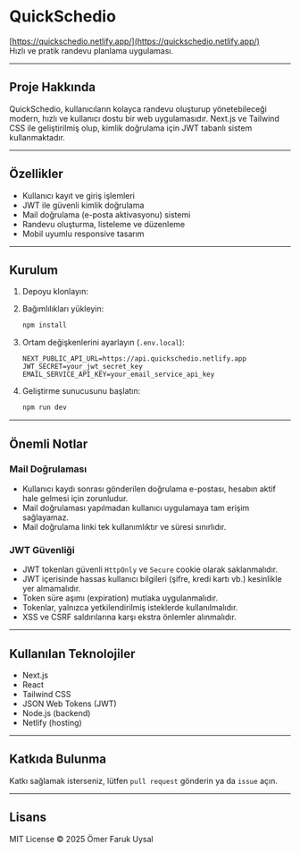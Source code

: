 # QuickSchedio

[https://quickschedio.netlify.app/](https://quickschedio.netlify.app/)  
Hızlı ve pratik randevu planlama uygulaması.

---

## Proje Hakkında

QuickSchedio, kullanıcıların kolayca randevu oluşturup yönetebileceği modern, hızlı ve kullanıcı dostu bir web uygulamasıdır. Next.js ve Tailwind CSS ile geliştirilmiş olup, kimlik doğrulama için JWT tabanlı sistem kullanmaktadır.

---

## Özellikler

- Kullanıcı kayıt ve giriş işlemleri
- JWT ile güvenli kimlik doğrulama
- Mail doğrulama (e-posta aktivasyonu) sistemi
- Randevu oluşturma, listeleme ve düzenleme
- Mobil uyumlu responsive tasarım

---

## Kurulum

1. Depoyu klonlayın:
 

2. Bağımlılıkları yükleyin:
    ```bash
    npm install
    ```

3. Ortam değişkenlerini ayarlayın (`.env.local`):
    ```env
    NEXT_PUBLIC_API_URL=https://api.quickschedio.netlify.app
    JWT_SECRET=your_jwt_secret_key
    EMAIL_SERVICE_API_KEY=your_email_service_api_key
    ```

4. Geliştirme sunucusunu başlatın:
    ```bash
    npm run dev
    ```

---

## Önemli Notlar

### Mail Doğrulaması

- Kullanıcı kaydı sonrası gönderilen doğrulama e-postası, hesabın aktif hale gelmesi için zorunludur.
- Mail doğrulaması yapılmadan kullanıcı uygulamaya tam erişim sağlayamaz.
- Mail doğrulama linki tek kullanımlıktır ve süresi sınırlıdır.

### JWT Güvenliği

- JWT tokenları güvenli `HttpOnly` ve `Secure` cookie olarak saklanmalıdır.
- JWT içerisinde hassas kullanıcı bilgileri (şifre, kredi kartı vb.) kesinlikle yer almamalıdır.
- Token süre aşımı (expiration) mutlaka uygulanmalıdır.
- Tokenlar, yalnızca yetkilendirilmiş isteklerde kullanılmalıdır.
- XSS ve CSRF saldırılarına karşı ekstra önlemler alınmalıdır.

---

## Kullanılan Teknolojiler

- Next.js
- React
- Tailwind CSS
- JSON Web Tokens (JWT)
- Node.js (backend)
- Netlify (hosting)

---

## Katkıda Bulunma

Katkı sağlamak isterseniz, lütfen `pull request` gönderin ya da `issue` açın.

---

## Lisans

MIT License © 2025 Ömer Faruk Uysal
